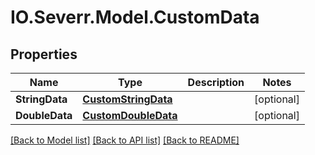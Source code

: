 # IO.Severr.Model.CustomData
## Properties

Name | Type | Description | Notes
------------ | ------------- | ------------- | -------------
**StringData** | [**CustomStringData**](CustomStringData.md) |  | [optional] 
**DoubleData** | [**CustomDoubleData**](CustomDoubleData.md) |  | [optional] 

[[Back to Model list]](../README.md#documentation-for-models) [[Back to API list]](../README.md#documentation-for-api-endpoints) [[Back to README]](../README.md)

